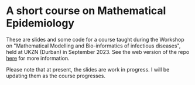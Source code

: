 # A short course on Mathematical Epidemiology

These are slides and some code for a course taught during the Workshop on "Mathematical Modelling and Bio-informatics of infectious diseases", held at UKZN (Durban) in September 2023. See the web version of the repo [here](https://julien-arino.github.io/3MC-2023-12-Arba-Minch/) for more information.

Please note that at present, the slides are work in progress. I will be updating them as the course progresses.